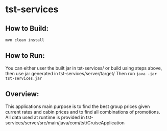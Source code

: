 # tst-services

## How to Build:
```
mvn clean install
```

## How to Run:
You can either user the built jar in tst-services/ or build using steps above, then use jar generated in tst-services/server/target/
Then run ```java -jar tst-services.jar```


## Overview:
This applications main purpose is to find the best group prices given current rates and cabin prices and to find all combinations of promotions. All data used at runtime is provided in tst-services/server/src/main/java/com/tst/CruiseApplication
